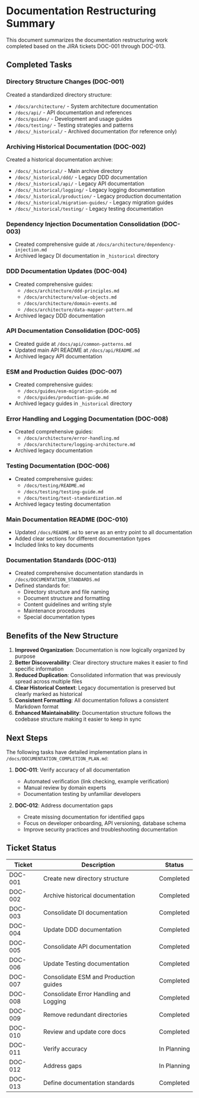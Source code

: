 # Documentation Restructuring Summary

This document summarizes the documentation restructuring work completed based on the JIRA tickets DOC-001 through DOC-013.

## Completed Tasks

### Directory Structure Changes (DOC-001)

Created a standardized directory structure:

- `/docs/architecture/` - System architecture documentation
- `/docs/api/` - API documentation and references
- `/docs/guides/` - Development and usage guides
- `/docs/testing/` - Testing strategies and patterns
- `/docs/_historical/` - Archived documentation (for reference only)

### Archiving Historical Documentation (DOC-002)

Created a historical documentation archive:

- `/docs/_historical/` - Main archive directory
- `/docs/_historical/ddd/` - Legacy DDD documentation
- `/docs/_historical/api/` - Legacy API documentation
- `/docs/_historical/logging/` - Legacy logging documentation
- `/docs/_historical/production/` - Legacy production documentation
- `/docs/_historical/migration-guides/` - Legacy migration guides
- `/docs/_historical/testing/` - Legacy testing documentation

### Dependency Injection Documentation Consolidation (DOC-003)

- Created comprehensive guide at `/docs/architecture/dependency-injection.md`
- Archived legacy DI documentation in `_historical` directory

### DDD Documentation Updates (DOC-004)

- Created comprehensive guides:
  - `/docs/architecture/ddd-principles.md`
  - `/docs/architecture/value-objects.md`
  - `/docs/architecture/domain-events.md`
  - `/docs/architecture/data-mapper-pattern.md`
- Archived legacy DDD documentation 

### API Documentation Consolidation (DOC-005)

- Created guide at `/docs/api/common-patterns.md`
- Updated main API README at `/docs/api/README.md`
- Archived legacy API documentation

### ESM and Production Guides (DOC-007)

- Created comprehensive guides:
  - `/docs/guides/esm-migration-guide.md`
  - `/docs/guides/production-guide.md`
- Archived legacy guides in `_historical` directory

### Error Handling and Logging Documentation (DOC-008)

- Created comprehensive guides:
  - `/docs/architecture/error-handling.md`
  - `/docs/architecture/logging-architecture.md`
- Archived legacy documentation

### Testing Documentation (DOC-006)

- Created comprehensive guides:
  - `/docs/testing/README.md`
  - `/docs/testing/testing-guide.md`
  - `/docs/testing/test-standardization.md`
- Archived legacy testing documentation

### Main Documentation README (DOC-010)

- Updated `/docs/README.md` to serve as an entry point to all documentation
- Added clear sections for different documentation types
- Included links to key documents

### Documentation Standards (DOC-013)

- Created comprehensive documentation standards in `/docs/DOCUMENTATION_STANDARDS.md`
- Defined standards for:
  - Directory structure and file naming
  - Document structure and formatting
  - Content guidelines and writing style
  - Maintenance procedures
  - Special documentation types

## Benefits of the New Structure

1. **Improved Organization**: Documentation is now logically organized by purpose
2. **Better Discoverability**: Clear directory structure makes it easier to find specific information
3. **Reduced Duplication**: Consolidated information that was previously spread across multiple files
4. **Clear Historical Context**: Legacy documentation is preserved but clearly marked as historical
5. **Consistent Formatting**: All documentation follows a consistent Markdown format
6. **Enhanced Maintainability**: Documentation structure follows the codebase structure making it easier to keep in sync

## Next Steps

The following tasks have detailed implementation plans in `/docs/DOCUMENTATION_COMPLETION_PLAN.md`:

1. **DOC-011**: Verify accuracy of all documentation
   - Automated verification (link checking, example verification)
   - Manual review by domain experts
   - Documentation testing by unfamiliar developers

2. **DOC-012**: Address documentation gaps
   - Create missing documentation for identified gaps
   - Focus on developer onboarding, API versioning, database schema
   - Improve security practices and troubleshooting documentation

## Ticket Status

| Ticket | Description | Status |
|--------|-------------|--------|
| DOC-001 | Create new directory structure | Completed |
| DOC-002 | Archive historical documentation | Completed |
| DOC-003 | Consolidate DI documentation | Completed |
| DOC-004 | Update DDD documentation | Completed |
| DOC-005 | Consolidate API documentation | Completed |
| DOC-006 | Update Testing documentation | Completed |
| DOC-007 | Consolidate ESM and Production guides | Completed |
| DOC-008 | Consolidate Error Handling and Logging | Completed |
| DOC-009 | Remove redundant directories | Completed |
| DOC-010 | Review and update core docs | Completed |
| DOC-011 | Verify accuracy | In Planning |
| DOC-012 | Address gaps | In Planning |
| DOC-013 | Define documentation standards | Completed | 